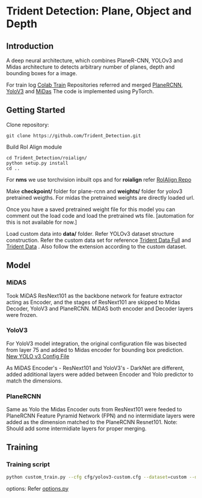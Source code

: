 # Trident Detection: Plane, Object and Depth
## Introduction

A deep neural architecture, which combines PlaneR-CNN, YOLOv3 and Midas architecture to detects arbitrary number of planes, depth and bounding boxes for a image.

For train log [Colab Train](https://colab.research.google.com/drive/1dzrYak3wLTHlpLf_I1viiH7EtTpwSj2E?usp=sharing)
Repositories referred and merged [PlaneRCNN](https://github.com/NVlabs/planercnn), [YoloV3](https://github.com/theschoolofai/YoloV3) and [MiDas](https://github.com/intel-isl/MiDaS)
The code is implemented using PyTorch.

## Getting Started 
Clone repository: 
```
git clone https://github.com/Trident_Detection.git
```

Build RoI Align module
```
cd Trident_Detection/roialign/
python setup.py install
cd ..
```

For **nms** we use torchvision inbuilt ops and for **roialign** refer [RoIAlign Repo](https://github.com/longcw/RoIAlign.pytorch)

Make **checkpoint/** folder for plane-rcnn and **weights/** folder for yolov3 pretrained weigths. For midas the pretrained weights are directly loaded url.

Once you have a saved pretrained weight file for this model you can comment out the load code and load the pretrained wts file. [automation for this is not available for now.]

Load custom data into **data/** folder. Refer YOLOv3 dataset structure construction. Refer the custom data set for reference [Trident Data Full](https://drive.google.com/file/d/1Oia4b6dNvxs9TbFCs8_60VS2iWxcHgeW/view?usp=sharing) and [Trident Data](https://drive.google.com/file/d/1orpEeyaq9LExJ_MyH7XCAQyxTcTxzTpJ/view?usp=sharing) . Also follow the extension according to the custom dataset.

## Model

### MiDAS

Took  MiDAS ResNext101 as the backbone network for feature extractor acting as Encoder, and the stages of  ResNext101 are skipped to Midas Decoder, YoloV3 and PlaneRCNN.
MiDAS both encoder and Decoder layers were frozen.

### YoloV3

For YoloV3 model integration, the original configuration file was bisected from layer 75 and added to Midas encoder for bounding box prediction. [New YOLO v3 Config File](https://github.com/addyj/Trident_Detection/blob/master/cfg/yolov3-custom.cfg)

As MiDAS Encoder's - ResNext101 and  YoloV3's - DarkNet are different, added additional layers were added between Encoder and Yolo predictor to match the dimensions.

### PlaneRCNN

Same as Yolo the Midas Encoder outs from ResNext101 were feeded to PlaneRCNN Feature Pyramid Network (FPN) and no intermidiate layers were added as the dimension matched to the PlaneRCNN Resnet101. 
Note: Should add some intermidiate layers for proper merging.

## Training
### Training script
```bash
python custom_train.py --cfg cfg/yolov3-custom.cfg --dataset=custom --data data/customdata/custom.data --batchSize=4 --numEpochs 3
```
options:
Refer [options.py](https://github.com/addyj/Trident_Detection/blob/master/options.py)

